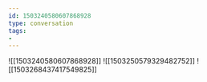 ```yaml
---
id: 1503240580607868928
type: conversation
tags:
- 
---
```

![[1503240580607868928]]
![[1503250579329482752]]
![[1503268437417549825]]


